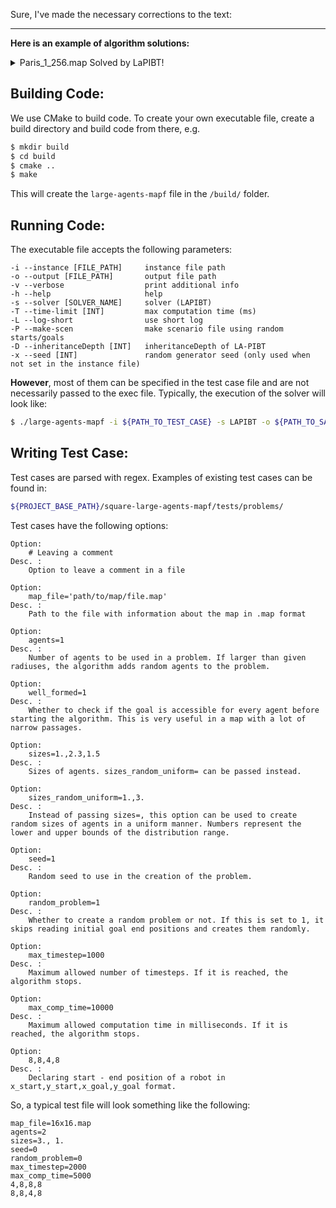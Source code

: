 Sure, I've made the necessary corrections to the text:

---

**Here is an example of algorithm solutions:**

<details>
<summary>Paris_1_256.map Solved by LaPIBT!</summary>
<br/>
<div class="image-container">
    <img style="display: none;" id="spinner" src="https://github.com/VldKnd/large-agents-pibt/blob/main/square-large-agents-mapf/readme_example.gif"/>
</div>  
</details>

## Building Code:
We use CMake to build code. To create your own executable file, create a build directory and build code from there, e.g.
```bash
$ mkdir build
$ cd build
$ cmake ..
$ make
```
This will create the `large-agents-mapf` file in the `/build/` folder.

## Running Code:
The executable file accepts the following parameters:

```
-i --instance [FILE_PATH]     instance file path
-o --output [FILE_PATH]       output file path
-v --verbose                  print additional info
-h --help                     help
-s --solver [SOLVER_NAME]     solver (LAPIBT)
-T --time-limit [INT]         max computation time (ms)
-L --log-short                use short log
-P --make-scen                make scenario file using random starts/goals
-D --inheritanceDepth [INT]   inheritanceDepth of LA-PIBT
-x --seed [INT]               random generator seed (only used when not set in the instance file)
```
**However**, most of them can be specified in the test case file and are not necessarily passed to the exec file. Typically, the execution of the solver will look like:
```bash
$ ./large-agents-mapf -i ${PATH_TO_TEST_CASE} -s LAPIBT -o ${PATH_TO_SAVE_OUTPUT_RESULTS} -v
```

## Writing Test Case:
Test cases are parsed with regex. Examples of existing test cases can be found in:
```bash
${PROJECT_BASE_PATH}/square-large-agents-mapf/tests/problems/
```

Test cases have the following options:
```
Option:
    # Leaving a comment
Desc. :
    Option to leave a comment in a file
```
```
Option:
    map_file='path/to/map/file.map'
Desc. :
    Path to the file with information about the map in .map format
```
```
Option:
    agents=1
Desc. :
    Number of agents to be used in a problem. If larger than given radiuses, the algorithm adds random agents to the problem.
```
```
Option:
    well_formed=1
Desc. :
    Whether to check if the goal is accessible for every agent before starting the algorithm. This is very useful in a map with a lot of narrow passages.
```
```
Option:
    sizes=1.,2.3,1.5
Desc. :
    Sizes of agents. sizes_random_uniform= can be passed instead.
```
```
Option:
    sizes_random_uniform=1.,3.
Desc. :
    Instead of passing sizes=, this option can be used to create random sizes of agents in a uniform manner. Numbers represent the lower and upper bounds of the distribution range.
```
```
Option:
    seed=1
Desc. :
    Random seed to use in the creation of the problem.
```
```
Option:
    random_problem=1
Desc. :
    Whether to create a random problem or not. If this is set to 1, it skips reading initial goal end positions and creates them randomly.
```
```
Option:
    max_timestep=1000
Desc. :
    Maximum allowed number of timesteps. If it is reached, the algorithm stops.
```
```
Option:
    max_comp_time=10000
Desc. :
    Maximum allowed computation time in milliseconds. If it is reached, the algorithm stops.
```
```
Option:
    8,8,4,8
Desc. :
    Declaring start - end position of a robot in x_start,y_start,x_goal,y_goal format.
```

So, a typical test file will look something like the following:
```text
map_file=16x16.map
agents=2
sizes=3., 1.
seed=0
random_problem=0
max_timestep=2000
max_comp_time=5000
4,8,8,8
8,8,4,8
```
